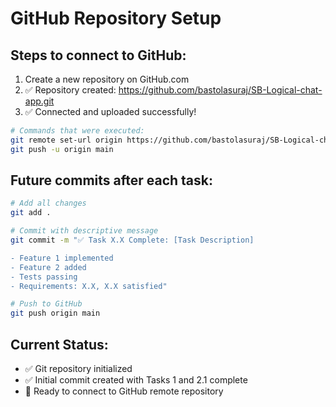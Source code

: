 # GitHub Repository Setup

## Steps to connect to GitHub:

1. Create a new repository on GitHub.com
2. ✅ Repository created: https://github.com/bastolasuraj/SB-Logical-chat-app.git
3. ✅ Connected and uploaded successfully!

```bash
# Commands that were executed:
git remote set-url origin https://github.com/bastolasuraj/SB-Logical-chat-app.git
git push -u origin main
```

## Future commits after each task:

```bash
# Add all changes
git add .

# Commit with descriptive message
git commit -m "✅ Task X.X Complete: [Task Description]

- Feature 1 implemented
- Feature 2 added
- Tests passing
- Requirements: X.X, X.X satisfied"

# Push to GitHub
git push origin main
```

## Current Status:

-   ✅ Git repository initialized
-   ✅ Initial commit created with Tasks 1 and 2.1 complete
-   🔄 Ready to connect to GitHub remote repository
